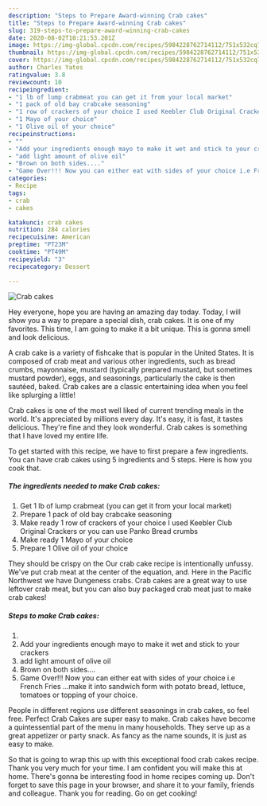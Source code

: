 ```yaml
---
description: "Steps to Prepare Award-winning Crab cakes"
title: "Steps to Prepare Award-winning Crab cakes"
slug: 319-steps-to-prepare-award-winning-crab-cakes
date: 2020-08-02T10:21:53.201Z
image: https://img-global.cpcdn.com/recipes/5984228762714112/751x532cq70/crab-cakes-recipe-main-photo.jpg
thumbnail: https://img-global.cpcdn.com/recipes/5984228762714112/751x532cq70/crab-cakes-recipe-main-photo.jpg
cover: https://img-global.cpcdn.com/recipes/5984228762714112/751x532cq70/crab-cakes-recipe-main-photo.jpg
author: Charles Yates
ratingvalue: 3.8
reviewcount: 10
recipeingredient:
- "1 lb of lump crabmeat you can get it from your local market"
- "1 pack of old bay crabcake seasoning"
- "1 row of crackers of your choice I used Keebler Club Original Crackers or you can use Panko Bread crumbs"
- "1 Mayo of your choice"
- "1 Olive oil of your choice"
recipeinstructions:
- ""
- "Add your ingredients enough mayo to make it wet and stick to your crackers"
- "add light amount of olive oil"
- "Brown on both sides...."
- "Game Over!!! Now you can either eat with sides of your choice i.e French Fries ...make it into sandwich form with potato bread, lettuce, tomatoes or topping of your choice."
categories:
- Recipe
tags:
- crab
- cakes

katakunci: crab cakes 
nutrition: 284 calories
recipecuisine: American
preptime: "PT23M"
cooktime: "PT49M"
recipeyield: "3"
recipecategory: Dessert

---
```



![Crab cakes](https://img-global.cpcdn.com/recipes/5984228762714112/751x532cq70/crab-cakes-recipe-main-photo.jpg)

Hey everyone, hope you are having an amazing day today. Today, I will show you a way to prepare a special dish, crab cakes. It is one of my favorites. This time, I am going to make it a bit unique. This is gonna smell and look delicious.

A crab cake is a variety of fishcake that is popular in the United States. It is composed of crab meat and various other ingredients, such as bread crumbs, mayonnaise, mustard (typically prepared mustard, but sometimes mustard powder), eggs, and seasonings, particularly the cake is then sautéed, baked. Crab cakes are a classic entertaining idea when you feel like splurging a little!

Crab cakes is one of the most well liked of current trending meals in the world. It's appreciated by millions every day. It's easy, it is fast, it tastes delicious. They're fine and they look wonderful. Crab cakes is something that I have loved my entire life.


To get started with this recipe, we have to first prepare a few ingredients. You can have crab cakes using 5 ingredients and 5 steps. Here is how you cook that.

<!--inarticleads1-->

##### The ingredients needed to make Crab cakes:

1. Get 1 lb of lump crabmeat (you can get it from your local market)
1. Prepare 1 pack of old bay crabcake seasoning
1. Make ready 1 row of crackers of your choice I used Keebler Club Original Crackers or you can use Panko Bread crumbs
1. Make ready 1 Mayo of your choice
1. Prepare 1 Olive oil of your choice


They should be crispy on the Our crab cake recipe is intentionally unfussy. We&#39;ve put crab meat at the center of the equation, and. Here in the Pacific Northwest we have Dungeness crabs. Crab cakes are a great way to use leftover crab meat, but you can also buy packaged crab meat just to make crab cakes! 

<!--inarticleads2-->

##### Steps to make Crab cakes:

1. 
1. Add your ingredients enough mayo to make it wet and stick to your crackers
1. add light amount of olive oil
1. Brown on both sides....
1. Game Over!!! Now you can either eat with sides of your choice i.e French Fries ...make it into sandwich form with potato bread, lettuce, tomatoes or topping of your choice.


People in different regions use different seasonings in crab cakes, so feel free. Perfect Crab Cakes are super easy to make. Crab cakes have become a quintessential part of the menu in many households. They serve up as a great appetizer or party snack. As fancy as the name sounds, it is just as easy to make. 

So that is going to wrap this up with this exceptional food crab cakes recipe. Thank you very much for your time. I am confident you will make this at home. There's gonna be interesting food in home recipes coming up. Don't forget to save this page in your browser, and share it to your family, friends and colleague. Thank you for reading. Go on get cooking!
